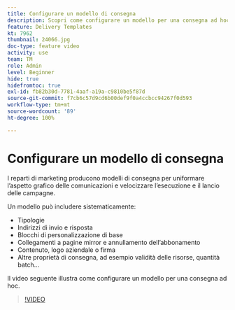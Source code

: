 ```yaml
---
title: Configurare un modello di consegna
description: Scopri come configurare un modello per una consegna ad hoc.
feature: Delivery Templates
kt: 7962
thumbnail: 24066.jpg
doc-type: feature video
activity: use
team: TM
role: Admin
level: Beginner
hide: true
hidefromtoc: true
exl-id: fb82b30d-7781-4aaf-a19a-c9810be5f87d
source-git-commit: f7cb6c57d9cd6b00def9f0a4ccbcc94267f0d593
workflow-type: tm+mt
source-wordcount: '89'
ht-degree: 100%

---
```


# Configurare un modello di consegna

I reparti di marketing producono modelli di consegna per uniformare l’aspetto grafico delle comunicazioni e velocizzare l’esecuzione e il lancio delle campagne.

Un modello può includere sistematicamente:

* Tipologie
* Indirizzi di invio e risposta
* Blocchi di personalizzazione di base
* Collegamenti a pagine mirror e annullamento dell’abbonamento
* Contenuto, logo aziendale o firma
* Altre proprietà di consegna, ad esempio validità delle risorse, quantità batch...

Il video seguente illustra come configurare un modello per una consegna ad hoc.

>[!VIDEO](https://video.tv.adobe.com/v/24066?quality=12)

